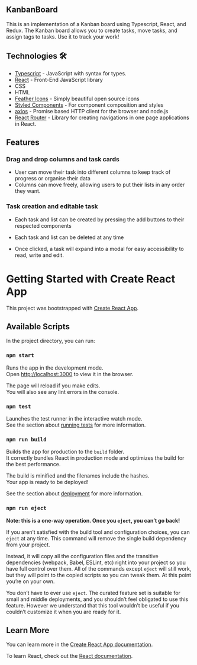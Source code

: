 ## KanbanBoard

This is an implementation of a Kanban board using Typescript, React, and Redux. The Kanban board allows you to create tasks, move tasks, and assign tags to tasks. Use it to track your work!



## Technologies 🛠️

- [Typescript](https://www.typescriptlang.org/) - JavaScript with syntax for types.
- [React](https://es.reactjs.org/) - Front-End JavaScript library
- CSS
- HTML
- [Feather Icons](https://feathericons.com/) - Simply beautiful open source icons
- [Styled Components](https://styled-components.com/) - For component composition and styles
- [axios](https://github.com/axios/axios) - Promise based HTTP client for the browser and node.js
- [React Router](https://reactrouter.com/web/guides/quick-start) - Library for creating navigations in one page applications in React.

## Features

### Drag and drop columns and task cards

  - User can move their task into different columns to keep track of progress or organise their data
  - Columns can move freely, allowing users to put their lists in any order they want.



### Task creation and editable task

  - Each task and list can be created by pressing the add buttons to their respected components

  - Each task and list can be deleted at any time

  - Once clicked, a task will expand into a modal for easy accessibility to read, write and edit.

    

# Getting Started with Create React App

This project was bootstrapped with [Create React App](https://github.com/facebook/create-react-app).

## Available Scripts

In the project directory, you can run:

### `npm start`

Runs the app in the development mode.\
Open [http://localhost:3000](http://localhost:3000) to view it in the browser.

The page will reload if you make edits.\
You will also see any lint errors in the console.

### `npm test`

Launches the test runner in the interactive watch mode.\
See the section about [running tests](https://facebook.github.io/create-react-app/docs/running-tests) for more information.

### `npm run build`

Builds the app for production to the `build` folder.\
It correctly bundles React in production mode and optimizes the build for the best performance.

The build is minified and the filenames include the hashes.\
Your app is ready to be deployed!

See the section about [deployment](https://facebook.github.io/create-react-app/docs/deployment) for more information.

### `npm run eject`

**Note: this is a one-way operation. Once you `eject`, you can’t go back!**

If you aren’t satisfied with the build tool and configuration choices, you can `eject` at any time. This command will remove the single build dependency from your project.

Instead, it will copy all the configuration files and the transitive dependencies (webpack, Babel, ESLint, etc) right into your project so you have full control over them. All of the commands except `eject` will still work, but they will point to the copied scripts so you can tweak them. At this point you’re on your own.

You don’t have to ever use `eject`. The curated feature set is suitable for small and middle deployments, and you shouldn’t feel obligated to use this feature. However we understand that this tool wouldn’t be useful if you couldn’t customize it when you are ready for it.

## Learn More

You can learn more in the [Create React App documentation](https://facebook.github.io/create-react-app/docs/getting-started).

To learn React, check out the [React documentation](https://reactjs.org/).
